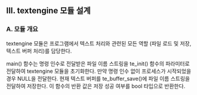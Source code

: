 ## III. textengine 모듈 설계

### A. 모듈 개요
textengine 모듈은 프로그램에서 텍스트 처리와 관련된 모든 역할 (파일 로드 및 저장, 텍스트 버퍼 처리)를 담당한다.

main() 함수는 명령 인수로 전달받은 파일 이름 스트링을 te_init() 함수의 파라미터로 전달하여 textengine 모듈을 초기화한다. 만약 명령 인수 없이 프로세스가 시작되었을 경우 NULL을 전달한다. 현재 텍스트 버퍼를 te_buffer_save()에 파일 이름 스트링을 전달하여 저장한다. 이 함수의 반환 값은 저장 성공 여부를 bool 타입으로 반환한다.
